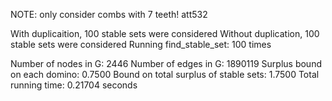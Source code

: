 NOTE: only consider combs with 7 teeth! 
att532

With duplicaition, 100 stable sets were considered 
Without duplication, 100 stable sets were considered 
Running find_stable_set: 100 times 

Number of nodes in G: 2446 
Number of edges in G: 1890119 
Surplus bound on each domino: 0.7500 
Bound on total surplus of stable sets: 1.7500 
Total running time: 0.21704 seconds